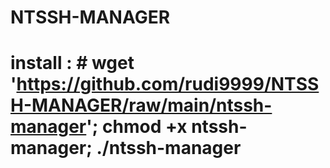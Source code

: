 # NTSSH-MANAGER

# install : # wget 'https://github.com/rudi9999/NTSSH-MANAGER/raw/main/ntssh-manager'; chmod +x ntssh-manager; ./ntssh-manager

